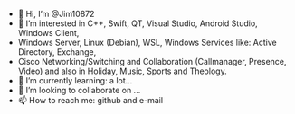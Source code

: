 - 👋 Hi, I’m @Jim10872
- 👀 I’m interested in C++, Swift, QT, Visual Studio, Android Studio, Windows Client,
- Windows Server, Linux (Debian), WSL, Windows Services like: Active Directory, Exchange,
- Cisco Networking/Switching and Collaboration (Callmanager, Presence, Video) and also in Holiday, Music, Sports and Theology.
- 🌱 I’m currently learning: a lot...
- 💞️ I’m looking to collaborate on ...
- 📫 How to reach me: github and e-mail

<!---
Jim10872/Jim10872 is a ✨ special ✨ repository because its `README.md` (this file) appears on your GitHub profile.
You can click the Preview link to take a look at your changes.
--->
